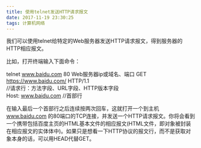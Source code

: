 ```yaml
---
title: 使用telnet发送HTTP请求报文
date: 2017-11-19 23:30:25
tags: 计算机网络
---
```

我们可以使用telnet给特定的Web服务器发送HTTP请求报文，得到服务器的HTTP相应报文。

比如，打开终端输入下面命令：  

telnet www.baidu.com 80  Web服务器ip或域名、端口
GET https://www.baidu.com/  HTTP/1.1  
//请求行：方法字段、URL字段、HTTP版本字段  
Host: www.baidu.com //首部行

在输入最后一个首部行之后连续按两次回车，这就打开一个到主机 www.baidu.com 的80端口的TCP连接，并发送一个HTTP请求报文。你将会看到一个携带包括百度主页的HTML基本文件的相应报文(HTML文件，即对象被封装在相应报文的实体体中)。如果只是想看一下HTTP协议的报文行，而不是获取对象本身的话，可以用HEAD代替GET。

